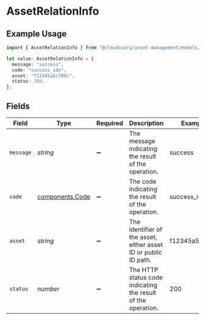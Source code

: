 # AssetRelationInfo

## Example Usage

```typescript
import { AssetRelationInfo } from "@cloudinary/asset-management/models/components";

let value: AssetRelationInfo = {
  message: "success",
  code: "success_ids",
  asset: "f12345a5c789c",
  status: 200,
};
```

## Fields

| Field                                                           | Type                                                            | Required                                                        | Description                                                     | Example                                                         |
| --------------------------------------------------------------- | --------------------------------------------------------------- | --------------------------------------------------------------- | --------------------------------------------------------------- | --------------------------------------------------------------- |
| `message`                                                       | *string*                                                        | :heavy_minus_sign:                                              | The message indicating the result of the operation.             | success                                                         |
| `code`                                                          | [components.Code](../../models/components/code.md)              | :heavy_minus_sign:                                              | The code indicating the result of the operation.                | success_ids                                                     |
| `asset`                                                         | *string*                                                        | :heavy_minus_sign:                                              | The identifier of the asset, either asset ID or public ID path. | f12345a5c789c                                                   |
| `status`                                                        | *number*                                                        | :heavy_minus_sign:                                              | The HTTP status code indicating the result of the operation.    | 200                                                             |